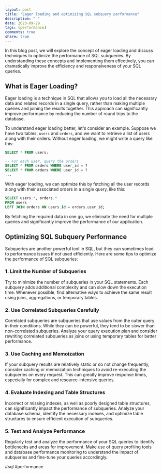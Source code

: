 ```yaml
---
layout: post
title: "Eager loading and optimizing SQL subquery performance"
description: " "
date: 2023-09-29
tags: [performance]
comments: true
share: true
---
```


In this blog post, we will explore the concept of eager loading and discuss techniques to optimize the performance of SQL subqueries. By understanding these concepts and implementing them effectively, you can dramatically improve the efficiency and responsiveness of your SQL queries.

## What is Eager Loading?

Eager loading is a technique in SQL that allows you to load all the necessary data and related records in a single query, rather than making multiple queries and joining the results together. This approach can significantly improve performance by reducing the number of round trips to the database.

To understand eager loading better, let's consider an example. Suppose we have two tables, `users` and `orders`, and we want to retrieve a list of users along with their orders. Without eager loading, we might write a query like this:

```sql
SELECT * FROM users;

-- For each user, query the orders
SELECT * FROM orders WHERE user_id = ?
SELECT * FROM orders WHERE user_id = ?
...
```

With eager loading, we can optimize this by fetching all the user records along with their associated orders in a single query, like this:

```sql
SELECT users.*, orders.*
FROM users 
LEFT JOIN orders ON users.id = orders.user_id;
```

By fetching the required data in one go, we eliminate the need for multiple queries and significantly improve the performance of our application.

## Optimizing SQL Subquery Performance

Subqueries are another powerful tool in SQL, but they can sometimes lead to performance issues if not used efficiently. Here are some tips to optimize the performance of SQL subqueries:

### 1. Limit the Number of Subqueries

Try to minimize the number of subqueries in your SQL statements. Each subquery adds additional complexity and can slow down the execution time. Whenever possible, find alternative ways to achieve the same result using joins, aggregations, or temporary tables.

### 2. Use Correlated Subqueries Carefully

Correlated subqueries are subqueries that use values from the outer query in their conditions. While they can be powerful, they tend to be slower than non-correlated subqueries. Analyze your query execution plan and consider rewriting correlated subqueries as joins or using temporary tables for better performance.

### 3. Use Caching and Memoization

If your subquery results are relatively static or do not change frequently, consider caching or memoization techniques to avoid re-executing the subqueries on every request. This can greatly improve response times, especially for complex and resource-intensive queries.

### 4. Evaluate Indexing and Table Structures

Incorrect or missing indexes, as well as poorly designed table structures, can significantly impact the performance of subqueries. Analyze your database schema, identify the necessary indexes, and optimize table structures to ensure efficient execution of subqueries.

### 5. Test and Analyze Performance

Regularly test and analyze the performance of your SQL queries to identify bottlenecks and areas for improvement. Make use of query profiling tools and database performance monitoring to understand the impact of subqueries and fine-tune your queries accordingly.

#sql #performance